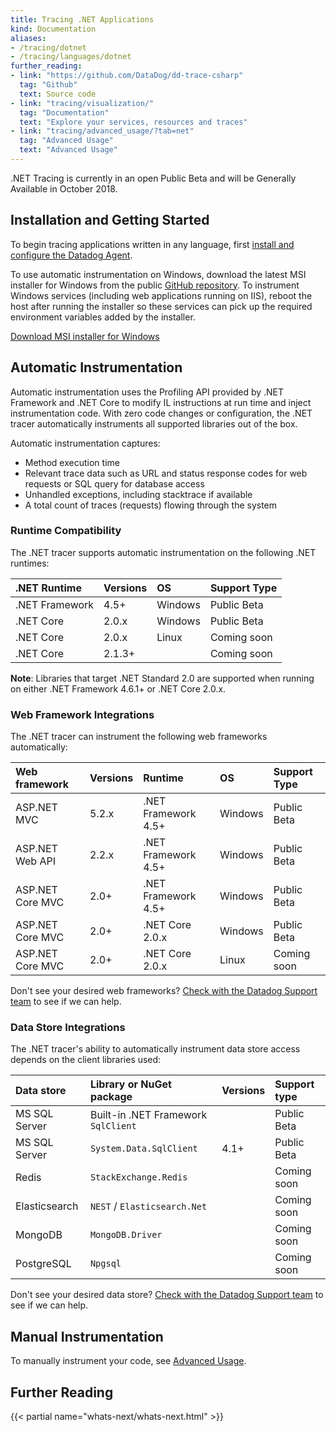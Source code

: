 ```yaml
---
title: Tracing .NET Applications
kind: Documentation
aliases:
- /tracing/dotnet
- /tracing/languages/dotnet
further_reading:
- link: "https://github.com/DataDog/dd-trace-csharp"
  tag: "Github"
  text: Source code
- link: "tracing/visualization/"
  tag: "Documentation"
  text: "Explore your services, resources and traces"
- link: "tracing/advanced_usage/?tab=net"
  tag: "Advanced Usage"
  text: "Advanced Usage"
---
```


<div class="alert alert-warning">
.NET Tracing is currently in an open Public Beta and will be Generally Available in October 2018.
</div>

## Installation and Getting Started

To begin tracing applications written in any language, first [install and configure the Datadog Agent][1].

To use automatic instrumentation on Windows, download the latest MSI installer for Windows from the public [GitHub repository][3]. To instrument Windows services (including web applications running on IIS), reboot the host after running the installer so these services can pick up the required environment variables added by the installer.

[Download MSI installer for Windows][3]

## Automatic Instrumentation

Automatic instrumentation uses the Profiling API provided by .NET Framework and .NET Core to modify IL instructions at run time and inject instrumentation code. With zero code changes or configuration, the .NET tracer automatically instruments all supported libraries out of the box.

Automatic instrumentation captures:

* Method execution time
* Relevant trace data such as URL and status response codes for web requests or SQL query for database access
* Unhandled exceptions, including stacktrace if available
* A total count of traces (requests) flowing through the system

### Runtime Compatibility

The .NET tracer supports automatic instrumentation on the following .NET runtimes:

| .NET Runtime   | Versions | OS      | Support Type      |
| :------------- | :------- | :------ | :---------------- |
| .NET Framework | 4.5+     | Windows | Public Beta       |
| .NET Core      | 2.0.x    | Windows | Public Beta       |
| .NET Core      | 2.0.x    | Linux   | Coming soon       |
| .NET Core      | 2.1.3+   |         | Coming soon       |

**Note**: Libraries that target .NET Standard 2.0 are supported when running on either .NET Framework 4.6.1+ or .NET Core 2.0.x.


### Web Framework Integrations

The .NET tracer can instrument the following web frameworks automatically:

| Web framework    | Versions | Runtime             | OS      | Support Type      |
| :--------------- | :------- | :------------------ | :------ | :---------------- |
| ASP.NET MVC      | 5.2.x    | .NET Framework 4.5+ | Windows | Public Beta       |
| ASP.NET Web API  | 2.2.x    | .NET Framework 4.5+ | Windows | Public Beta       |
| ASP.NET Core MVC | 2.0+     | .NET Framework 4.5+ | Windows | Public Beta       |
| ASP.NET Core MVC | 2.0+     | .NET Core 2.0.x     | Windows | Public Beta       |
| ASP.NET Core MVC | 2.0+     | .NET Core 2.0.x     | Linux   | Coming soon       |

Don't see your desired web frameworks? [Check with the Datadog Support team][5] to see if we can help.

### Data Store Integrations

The .NET tracer's ability to automatically instrument data store access depends on the client libraries used:

| Data store    | Library or NuGet package            | Versions | Support type    |
| :---------    | :---------------------------------- | :------- | :-------------- |
| MS SQL Server | Built-in .NET Framework `SqlClient` |          | Public Beta     |
| MS SQL Server | `System.Data.SqlClient`             | 4.1+     | Public Beta     |
| Redis         | `StackExchange.Redis`               |          | Coming soon     |
| Elasticsearch | `NEST` / `Elasticsearch.Net`        |          | Coming soon     |
| MongoDB       | `MongoDB.Driver`                    |          | Coming soon     |
| PostgreSQL    | `Npgsql`                            |          | Coming soon     |

Don't see your desired data store? [Check with the Datadog Support team][5] to see if we can help.

## Manual Instrumentation

To manually instrument your code, see [Advanced Usage][2].

## Further Reading

{{< partial name="whats-next/whats-next.html" >}}

[1]: https://docs.datadoghq.com/tracing/setup
[2]: /tracing/advanced_usage/?tab=net
[3]: https://github.com/DataDog/dd-trace-csharp/releases
[4]: https://www.nuget.org/packages/Datadog.Trace/
[5]: /help
